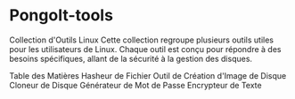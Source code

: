 # PongoIt-tools

Collection d'Outils Linux
Cette collection regroupe plusieurs outils utiles pour les utilisateurs de Linux. Chaque outil est conçu pour répondre à des besoins spécifiques, allant de la sécurité à la gestion des disques.

 Table des Matières
 Hasheur de Fichier
 Outil de Création d'Image de Disque
 Cloneur de Disque
 Générateur de Mot de Passe
 Encrypteur de Texte
